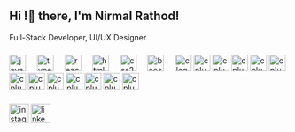 <h2 align="left">Hi !👋 there, I'm Nirmal Rathod! </h2>
<p>Full-Stack Developer, UI/UX Designer</p>

###

###

<div align="left">
  <img src="https://cdn.jsdelivr.net/gh/devicons/devicon/icons/javascript/javascript-original.svg" height="30" alt="javascript logo"  />
  <img width="12" />
  <img src="https://cdn.jsdelivr.net/gh/devicons/devicon/icons/typescript/typescript-original.svg" height="30" alt="typescript logo"  />
  <img width="12" />
  <img src="https://cdn.jsdelivr.net/gh/devicons/devicon/icons/react/react-original.svg" height="30" alt="react logo"  />
  <img width="12" />
  <img src="https://cdn.jsdelivr.net/gh/devicons/devicon/icons/html5/html5-original.svg" height="30" alt="html5 logo"  />
  <img width="12" />
  <img src="https://cdn.jsdelivr.net/gh/devicons/devicon/icons/css3/css3-original.svg" height="30" alt="css3 logo"  />
  <img width="12" />
  <img src="https://cdn.jsdelivr.net/gh/devicons/devicon/icons/bootstrap/bootstrap-original.svg" height="30" alt="boostrap logo"  />
  <img width="12" />
  <img src="https://cdn.jsdelivr.net/gh/devicons/devicon/icons/c/c-original.svg" height="30" alt="c logo"  />
  <img src="https://cdn.jsdelivr.net/gh/devicons/devicon/icons/cplusplus/cplusplus-original.svg" height="30" alt="cplusplus logo" />
   <img src="https://cdn.jsdelivr.net/gh/devicons/devicon/icons/flutter/flutter-original.svg" height="30" alt="cplusplus logo" />
   <img src="https://cdn.jsdelivr.net/gh/devicons/devicon/icons/git/git-original.svg" height="30" alt="cplusplus logo" />
   <img src="https://cdn.jsdelivr.net/gh/devicons/devicon/icons/jquery/jquery-original.svg" height="30" alt="cplusplus logo" />
   <img src="https://cdn.jsdelivr.net/gh/devicons/devicon/icons/laravel/laravel-original.svg" height="30" alt="cplusplus logo" />
   <img src="https://cdn.jsdelivr.net/gh/devicons/devicon/icons/mongodb/mongodb-original.svg" height="30" alt="cplusplus logo" />
   <img src="https://cdn.jsdelivr.net/gh/devicons/devicon/icons/mysql/mysql-original.svg" height="30" alt="cplusplus logo" />
   <img src="https://cdn.jsdelivr.net/gh/devicons/devicon/icons/php/php-original.svg" height="30" alt="cplusplus logo" />
   <img src="https://cdn.jsdelivr.net/gh/devicons/devicon/icons/photoshop/photoshop-original.svg" height="30" alt="cplusplus logo" />
   <img src="https://cdn.jsdelivr.net/gh/devicons/devicon/icons/vitejs/vitejs-original.svg" height="30" alt="cplusplus logo" />
   <img src="https://cdn.jsdelivr.net/gh/devicons/devicon/icons/wordpress/wordpress-original.svg" height="30" alt="cplusplus logo" />
   <img src="https://cdn.jsdelivr.net/gh/devicons/devicon/icons/figma/figma-original.svg" height="30" alt="cplusplus logo" />
  
</div>

###

<div align="left">

  <img src="https://img.shields.io/static/v1?message=Instagram&logo=instagram&label=&color=E4405F&logoColor=white&labelColor=&style=for-the-badge" height="35" alt="instagram logo"  />
  <img src="https://img.shields.io/static/v1?message=LinkedIn&logo=linkedin&label=&color=0077B5&logoColor=white&labelColor=&style=for-the-badge" height="35" alt="linkedin logo"  />
</div>

###

<br clear="both">



###


<!--- - 👋 Hi, I’m @nirmalrathod23
- 👀 I’m interested in ...
- 🌱 I’m currently learning ...
- 💞️ I’m looking to collaborate on ...
- 📫 How to reach me ...
- 😄 Pronouns: ...
- ⚡ Fun fact: ... 
--->

<!---
nirmalrathod23/nirmalrathod23 is a ✨ special ✨ repository because its `README.md` (this file) appears on your GitHub profile.
You can click the Preview link to take a look at your changes.
--->
